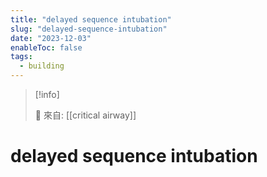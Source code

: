 ```yaml
---
title: "delayed sequence intubation"
slug: "delayed-sequence-intubation"
date: "2023-12-03"
enableToc: false
tags:
  - building
---
```


> [!info]
>
> 🌱 來自: [[critical airway]]

# delayed sequence intubation


